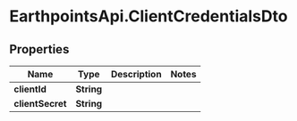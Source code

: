 # EarthpointsApi.ClientCredentialsDto

## Properties

Name | Type | Description | Notes
------------ | ------------- | ------------- | -------------
**clientId** | **String** |  | 
**clientSecret** | **String** |  | 


